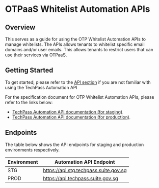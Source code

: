 # OTPaaS Whitelist Automation APIs

## Overview
This serves as a guide for using the OTP Whitelist Automation APIs to manage whitelists. The APIs allows tenants to whitelist specific email domains and/or user emails. This allows tenants to restrict users that can use their services via OTPaaS.

## Getting Started
To get started, please refer to the [API section](/apis/integration.md) if you are not familiar with using the TechPass Automation API

For the specification document for OTP Whitelist Automation APIs, please refer to the links below: 
- [TechPass Automation API documentation (for staging)](https://stg.docs.developer.tech.gov.sg/docs/techpass-automation-api/#tag/OTP).
- [TechPass Automation API documentation (for production)](https://docs.developer.tech.gov.sg/docs/techpass-automation-api/#tag/OTP).

## Endpoints
The table below shows the API endpoints for staging and production environments respectively.

| Environment | Automation API Endpoint               |
| ----------- | ------------------------------------- |
| STG         | https://api.stg.techpass.suite.gov.sg |
| PROD        | https://api.techpass.suite.gov.sg     |
